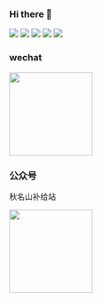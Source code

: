### Hi there 👋

![](https://github-profile-summary-cards.vercel.app/api/cards/profile-details?username=chenhaohu&theme=github)
![](https://github-profile-summary-cards.vercel.app/api/cards/repos-per-language?username=chenhaohu&theme=github)
![](https://github-profile-summary-cards.vercel.app/api/cards/most-commit-language?username=chenhaohu&theme=github)
![](https://github-profile-summary-cards.vercel.app/api/cards/stats?username=chenhaohu&theme=github)
![](https://github-profile-summary-cards.vercel.app/api/cards/productive-time?username=chenhaohu&theme=github)

### wechat


<img src="https://user-images.githubusercontent.com/28889368/148737537-27032f86-8f04-43b0-bced-280d6b77dcdd.png" width = "150" height = "150" alt="" align=center />


### 公众号

秋名山补给站

<img src="https://user-images.githubusercontent.com/28889368/148737732-e5b97dcd-1a2d-45f9-b103-6db5a2848368.png" height = "150"  alt="" align=center />

  



